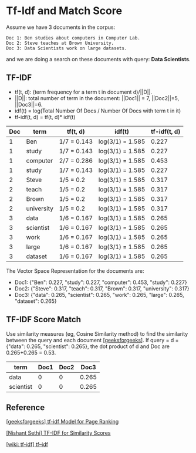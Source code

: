 
# Tf-Idf and Match Score 


Assume we have 3 documents in the corpus:

```
Doc 1: Ben studies about computers in Computer Lab.
Doc 2: Steve teaches at Brown University.
Doc 3: Data Scientists work on large datasets.
```

and we are doing a search on these documents with query: **Data Scientists**.

## TF-IDF 

* tf(t, d): (term frequency for a term t in document d)/||D||.
* ||D||: total number of term in the document: ||Doc1|| = 7, ||Doc2||=5, ||Doc3||=6.
* idf(t) = log(Total Number Of Docs / Number Of Docs with term t in it)
* tf-idf(t, d) = tf(t, d)* idf(t)


| Doc | term | tf(t, d) | idf(t) | tf-idf(t, d) |
| --- | --- | --- | --- | --- |
|  1  | Ben        | 1/7 = 0.143| log(3/1) = 1.585 | 0.227 |
|  1  | study      | 1/7 = 0.143| log(3/1) = 1.585 | 0.227 |
|  1  | computer   | 2/7 = 0.286| log(3/1) = 1.585 | 0.453 |
|  1  | study      | 1/7 = 0.143| log(3/1) = 1.585 | 0.227 |
|  2  | Steve      | 1/5 = 0.2  | log(3/1) = 1.585 | 0.317 | 
|  2  | teach      | 1/5 = 0.2  | log(3/1) = 1.585 | 0.317 | 
|  2  | Brown      | 1/5 = 0.2  | log(3/1) = 1.585 | 0.317 | 
|  2  | university | 1/5 = 0.2  | log(3/1) = 1.585 | 0.317 | 
|  3  | data       | 1/6 = 0.167| log(3/1) = 1.585 | 0.265 | 
|  3  | scientist  | 1/6 = 0.167| log(3/1) = 1.585 | 0.265 | 
|  3  | work       | 1/6 = 0.167| log(3/1) = 1.585 | 0.265 | 
|  3  | large      | 1/6 = 0.167| log(3/1) = 1.585 | 0.265 | 
|  3  | dataset    | 1/6 = 0.167| log(3/1) = 1.585 | 0.265 | 

The Vector Space Representation for the documents are:

* Doc1: {"Ben": 0.227, "study": 0.227, "computer": 0.453, "study": 0.227}
* Doc2: {"Steve": 0.317, "teach": 0.317, "Brown": 0.317, "university": 0.317}
* Doc3: {"data": 0.265, "scientist": 0.265, "work": 0.265, "large": 0.265, "dataset": 0.265}

## TF-IDF Score Match

Use similarity measures (eg, Cosine Similarity method) to find the similarity between the query and each document [[geeksforgeeks]][tf-idf Model for Page Ranking]. If query = d = {"data": 0.265, "scientist": 0.265}, the dot product of d and Doc are 0.265+0.265 = 0.53.

| term | Doc1 | Doc2 | Doc3 | 
| --- | --- | --- | --- | 
| data  |  0  | 0 | 0.265 | 
| scientist | 0 | 0 | 0.265 |



## Reference


[tf-idf Model for Page Ranking]: https://www.geeksforgeeks.org/tf-idf-model-for-page-ranking/#:~:text=tf%2Didf%20is%20a%20weighting,considered%20to%20be%20more%20important.&text=Let's%20us%20take%203%20documents%20to%20show%20how%20this%20works.
[[geeksforgeeks] tf-idf Model for Page Ranking](https://www.geeksforgeeks.org/tf-idf-model-for-page-ranking/#:~:text=tf%2Didf%20is%20a%20weighting,considered%20to%20be%20more%20important.&text=Let's%20us%20take%203%20documents%20to%20show%20how%20this%20works.)


[TF-IDF for Similarity Scores]: https://medium.datadriveninvestor.com/tf-idf-for-similarity-scores-391c3c8788e8
[[Nishant Sethi] TF-IDF for Similarity Scores](https://medium.datadriveninvestor.com/tf-idf-for-similarity-scores-391c3c8788e8)


[tf–idf]: https://en.wikipedia.org/wiki/Tf%E2%80%93idf
[[wiki: tf-idf] tf–idf](https://en.wikipedia.org/wiki/Tf%E2%80%93idf)

